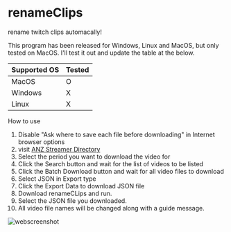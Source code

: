# renameClips

rename twitch clips automacally!

This program has been released for Windows, Linux and MacOS, but only tested on MacOS. I'll test it out and update the table at the below.
 
  |  Supported OS |   Tested      | 
  | ------------- | ------------- |
  |    MacOS      |      O        |
  |   Windows     |      X        |
  |    Linux      |      X        |


How to use
  1. Disable "Ask where to save each file before downloading" in Internet browser options
  2. visit [ANZ Streamer Directory](https://www.twitchanz.com/clips)
  3. Select the period you want to download the video for
  4. Click the Search button and wait for the list of videos to be listed
  5. Click the Batch Download button and wait for all video files to download
  6. Select JSON in Export type
  7. Click the Export Data to download JSON file
  8. Download renameCLips and run.
  9. Select the JSON file you downloaded.
  10. All video file names will be changed along with a guide message.

![webscreenshot](https://user-images.githubusercontent.com/13452294/202572154-ec68168b-7efb-4270-9b05-ecdd7fc6c8f1.png)

